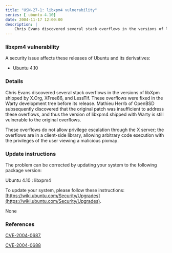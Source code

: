 ```yaml
---
title: "USN-27-1: libxpm4 vulnerability"
series: [ ubuntu-4.10]
date: 2004-11-17 12:00:00
description: |
    Chris Evans discovered several stack overflows in the versions of libXpm shipped by X.Org, XFree86, and LessTif.  These overflows were fixed in the Warty development tree before its release. Mathieu Herrb of OpenBSD subsequently discovered that the original patch was insufficient to address these overflows, and thus the version of libxpm4 shipped with Warty is still vulnerable to the original overflows.
--- 
```

 
### libxpm4 vulnerability

A security issue affects these releases of Ubuntu and its derivatives:

* Ubuntu 4.10

### Details

Chris Evans discovered several stack overflows in the versions of libXpm shipped by X.Org, XFree86, and LessTif. These overflows were fixed in the Warty development tree before its release. Mathieu Herrb of OpenBSD subsequently discovered that the original patch was insufficient to address these overflows, and thus the version of libxpm4 shipped with Warty is still vulnerable to the original overflows.

These overflows do not allow privilege escalation through the X server; the overflows are in a client-side library, allowing arbitrary code execution with the privileges of the user viewing a malicious pixmap.

### Update instructions

The problem can be corrected by updating your system to the following package version:

Ubuntu 4.10
 : libxpm4 

To update your system, please follow these instructions: [https://wiki.ubuntu.com/Security/Upgrades](https://wiki.ubuntu.com/Security/Upgrades).

None

### References

 [CVE-2004-0687](http://people.ubuntu.com/~ubuntu-security/cve/CVE-2004-0687), 

 [CVE-2004-0688](http://people.ubuntu.com/~ubuntu-security/cve/CVE-2004-0688)
 
